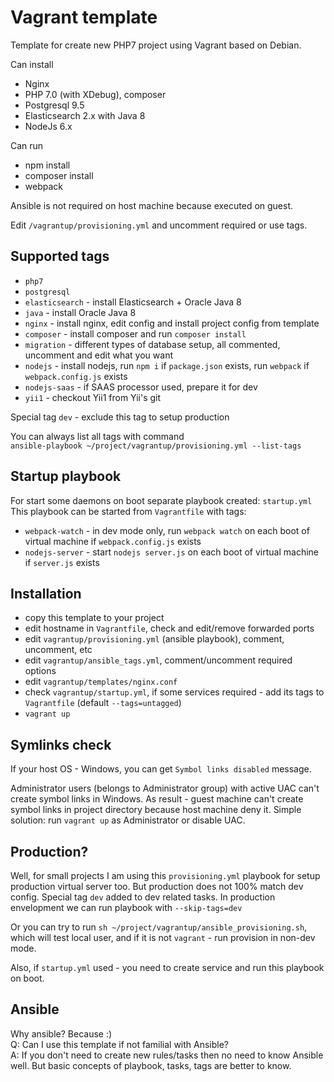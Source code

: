 # Vagrant template
Template for create new PHP7 project using Vagrant based on Debian. 

Can install
 * Nginx
 * PHP 7.0 (with XDebug), composer
 * Postgresql 9.5
 * Elasticsearch 2.x with Java 8
 * NodeJs 6.x

Can run
 * npm install
 * composer install
 * webpack

Ansible is not required on host machine because executed on guest.

Edit `/vagrantup/provisioning.yml` and uncomment required or use tags.

Supported tags
--------------
- `php7`
- `postgresql`
- `elasticsearch` - install Elasticsearch + Oracle Java 8
- `java` - install Oracle Java 8
- `nginx` - install nginx, edit config and install project config from template
- `composer` - install composer and run `composer install`
- `migration` - different types of database setup, all commented, 
uncomment and edit what you want
- `nodejs` - install nodejs, run `npm i` if `package.json` exists, 
run `webpack` if `webpack.config.js` exists
- `nodejs-saas` - if SAAS processor used, prepare it for dev
- `yii1` - checkout Yii1 from Yii's git

Special tag `dev` - exclude this tag to setup production  

You can always list all tags with command  
`ansible-playbook ~/project/vagrantup/provisioning.yml --list-tags`

Startup playbook
----------------
For start some daemons on boot separate playbook created: `startup.yml` 
This playbook can be started from `Vagrantfile` with tags:
- `webpack-watch` - in dev mode only, run `webpack watch` on each boot of virtual machine if
`webpack.config.js` exists
- `nodejs-server` - start `nodejs server.js` on each boot of virtual machine if
`server.js` exists


Installation
------------
- copy this template to your project
- edit hostname in `Vagrantfile`, check and edit/remove forwarded ports
- edit `vagrantup/provisioning.yml` (ansible playbook), comment, uncomment, etc
- edit `vagrantup/ansible_tags.yml`, comment/uncomment required options
- edit `vagrantup/templates/nginx.conf`
- check `vagrantup/startup.yml`, if some services required - add its tags to `Vagrantfile` 
(default `--tags=untagged`)
- `vagrant up`

Symlinks check
--------------
If your host OS - Windows, you can get `Symbol links disabled` message.

Administrator users (belongs to Administrator group) with active UAC can't create
symbol links in Windows. As result - guest machine can't create symbol links in project
directory because host machine deny it. Simple solution: run `vagrant up` as Administrator
or disable UAC.

Production?
-----------
Well, for small projects I am using this `provisioning.yml` playbook for setup production 
virtual server too. But production does not 100% match dev config. Special tag `dev` added
to dev related tasks. In production envelopment we can run playbook with `--skip-tags=dev`
  
Or you can try to run `sh ~/project/vagrantup/ansible_provisioning.sh`, which will test 
local user, and if it is not `vagrant` - run provision in non-dev mode.

Also, if `startup.yml` used - you need to create service and run this playbook on boot.

Ansible
-------
Why ansible? Because :)  
Q: Can I use this template if not familial with Ansible?  
A: If you don't need to create new rules/tasks then no need to know Ansible well. 
But basic concepts of playbook, tasks, tags are better to know. 
